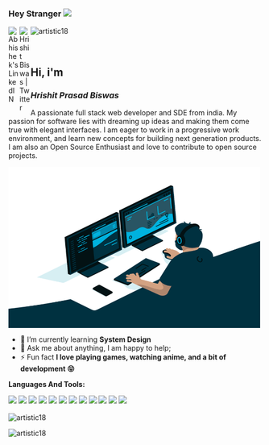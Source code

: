 ### Hey Stranger <img src="https://media.giphy.com/media/hvRJCLFzcasrR4ia7z/giphy.gif" width="25px">
<a href="https://www.linkedin.com/in/artistic18/">
  <img align="left" alt="Abhishek's LinkedIN" width="22px" src="https://raw.githubusercontent.com/peterthehan/peterthehan/master/assets/linkedin.svg" />
</a>
<a href="https://twitter.com/Hrishit15">
  <img align="left" alt="Hrishit Biswas | Twitter" width="22px" src="https://raw.githubusercontent.com/peterthehan/peterthehan/master/assets/twitter.svg" />
</a>

<p align="left"> <img src="https://komarev.com/ghpvc/?username=artistic18&label=Profile%20views&color=0e75b6&style=flat" alt="artistic18" /> </p>

<br />

<h2>Hi, i'm</h2>

***<h3>Hrishit Prasad Biswas</h3>*** 

A passionate full stack web developer and SDE from india. My passion for software lies with dreaming up ideas and making them come true with elegant interfaces. I am eager to work in a progressive work environment, and learn new concepts for building next generation products. I am also an Open Source Enthusiast and love to contribute to open source projects.



<img align="center" alt="GIF" src="https://github.com/Artistic18/Artistic18/blob/main/code.gif?raw=true" width="500" height="320" />
  
- 🌱 I’m currently learning **System Design**
- 💬 Ask me about anything, I am happy to help;
- ⚡ Fun fact **I love playing games, watching anime, and a bit of development 😝**

**Languages And Tools:**  

![](https://img.shields.io/badge/Code-JavaScript-informational?style=flat&logo=JavaScript&logoColor=white&color=ae82cf)
![](https://img.shields.io/badge/Code-Python-informational?style=flat&logo=python&logoColor=white&color=ae82cf)
![](https://img.shields.io/badge/Code-Java-informational?style=flat&logo=Java&logoColor=white&color=ae82cf)
![](https://img.shields.io/badge/Code-CPP-informational?style=flat&logo=cplusplus&logoColor=white&color=ae82cf)
![](https://img.shields.io/badge/Lib-React-informational?style=flat&logo=react&logoColor=white&color=ae82cf)
![](https://img.shields.io/badge/Lib-Redux-informational?style=flat&logo=Redux&logoColor=white&color=ae82cf)
![](https://img.shields.io/badge/Lib-Sagas-informational?style=flat&logo=redux-saga&logoColor=white&color=ae82cf)
![](https://img.shields.io/badge/Code-Node-informational?style=flat&logo=nodedotjs&logoColor=white&color=ae82cf)
![](https://img.shields.io/badge/Code-Express-informational?style=flat&logo=express&logoColor=white&color=ae82cf)
![](https://img.shields.io/badge/DB-MongoDB-informational?style=flat&logo=MongoDB&logoColor=white&color=ae82cf)
![](https://img.shields.io/badge/DB-MySQL-informational?style=flat&logo=MySQL&logoColor=white&color=ae82cf)
![](https://img.shields.io/badge/Cloud-AWS-informational?style=flat&logo=amazon-aws&logoColor=white&color=ae82cf)



<p><img align="center" src="https://github-readme-stats.vercel.app/api?username=artistic18&show_icons=true&locale=en&theme=material-palenight&layout=compact" alt="artistic18" /></p>
<p><img align="left" src="https://github-readme-stats.vercel.app/api/top-langs?username=artistic18&show_icons=true&locale=en&layout=compact&theme=material-palenight" alt="artistic18" /></p>





